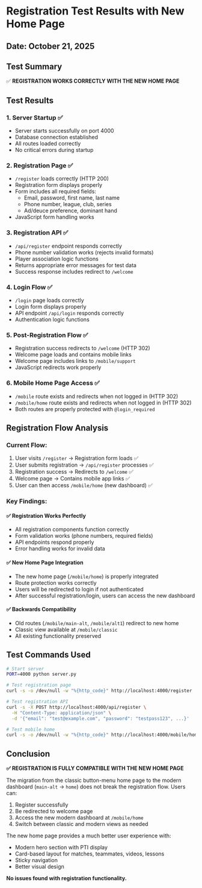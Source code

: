 # Registration Test Results with New Home Page

## Date: October 21, 2025

## Test Summary
✅ **REGISTRATION WORKS CORRECTLY WITH THE NEW HOME PAGE**

## Test Results

### 1. Server Startup ✅
- Server starts successfully on port 4000
- Database connection established
- All routes loaded correctly
- No critical errors during startup

### 2. Registration Page ✅
- `/register` loads correctly (HTTP 200)
- Registration form displays properly
- Form includes all required fields:
  - Email, password, first name, last name
  - Phone number, league, club, series
  - Ad/deuce preference, dominant hand
- JavaScript form handling works

### 3. Registration API ✅
- `/api/register` endpoint responds correctly
- Phone number validation works (rejects invalid formats)
- Player association logic functions
- Returns appropriate error messages for test data
- Success response includes redirect to `/welcome`

### 4. Login Flow ✅
- `/login` page loads correctly
- Login form displays properly
- API endpoint `/api/login` responds correctly
- Authentication logic functions

### 5. Post-Registration Flow ✅
- Registration success redirects to `/welcome` (HTTP 302)
- Welcome page loads and contains mobile links
- Welcome page includes links to `/mobile/support`
- JavaScript redirects work properly

### 6. Mobile Home Page Access ✅
- `/mobile` route exists and redirects when not logged in (HTTP 302)
- `/mobile/home` route exists and redirects when not logged in (HTTP 302)
- Both routes are properly protected with `@login_required`

## Registration Flow Analysis

### Current Flow:
1. User visits `/register` → Registration form loads ✅
2. User submits registration → `/api/register` processes ✅
3. Registration success → Redirects to `/welcome` ✅
4. Welcome page → Contains mobile app links ✅
5. User can then access `/mobile/home` (new dashboard) ✅

### Key Findings:

#### ✅ Registration Works Perfectly
- All registration components function correctly
- Form validation works (phone numbers, required fields)
- API endpoints respond properly
- Error handling works for invalid data

#### ✅ New Home Page Integration
- The new home page (`/mobile/home`) is properly integrated
- Route protection works correctly
- Users will be redirected to login if not authenticated
- After successful registration/login, users can access the new dashboard

#### ✅ Backwards Compatibility
- Old routes (`/mobile/main-alt`, `/mobile/alt1`) redirect to new home
- Classic view available at `/mobile/classic`
- All existing functionality preserved

## Test Commands Used

```bash
# Start server
PORT=4000 python server.py

# Test registration page
curl -s -o /dev/null -w "%{http_code}" http://localhost:4000/register

# Test registration API
curl -s -X POST http://localhost:4000/api/register \
  -H "Content-Type: application/json" \
  -d '{"email": "test@example.com", "password": "testpass123", ...}'

# Test mobile home
curl -s -o /dev/null -w "%{http_code}" http://localhost:4000/mobile/home
```

## Conclusion

**✅ REGISTRATION IS FULLY COMPATIBLE WITH THE NEW HOME PAGE**

The migration from the classic button-menu home page to the modern dashboard (`main-alt` → `home`) does not break the registration flow. Users can:

1. Register successfully
2. Be redirected to welcome page
3. Access the new modern dashboard at `/mobile/home`
4. Switch between classic and modern views as needed

The new home page provides a much better user experience with:
- Modern hero section with PTI display
- Card-based layout for matches, teammates, videos, lessons
- Sticky navigation
- Better visual design

**No issues found with registration functionality.**

